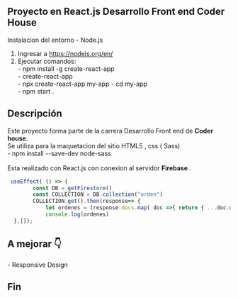 ## Proyecto en React.js Desarrollo Front end Coder House

Instalacion del entorno - Node.js

1. Ingresar a https://nodejs.org/en/ 
1.   Ejecutar comandos:<br>
         - npm install -g  create-react-app <br>
         -  create-react-app  <br>
		 - npx create-react-app my-app 
		 - cd  my-app <br>
		 - npm start .


<h2>Descripción </h2>
Este proyecto forma parte de la carrera Desarrollo Front end de <b> Coder house. </b> <br>
Se utiliza  para la maquetacion del sitio HTML5 , css ( Sass) <br>
                            -   npm install --save-dev node-sass
                                                                 
Esta realizado con React.js con conexion al servidor <b>Firebase </b>.
　

```javascript
 useEffect( () => {
        const DB = getFirestore()
        const COLLECTION = DB.collection("orden")
        COLLECTION.get().then(response=> {
            let ordenes = (response.docs.map( doc =>{ return { ...doc.data(), id: doc.id } } ) ) 
            console.log(ordenes)
  },[]);
```

<h2> A mejorar  👇 </h2>
- Responsive Design







<h2>Fin </h2>